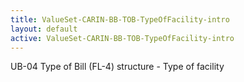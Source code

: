 ```yaml
---
title: ValueSet-CARIN-BB-TOB-TypeOfFacility-intro
layout: default
active: ValueSet-CARIN-BB-TOB-TypeOfFacility-intro
---
```


UB-04 Type of Bill (FL-4) structure - Type of facility
